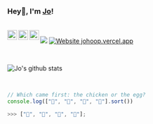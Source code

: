 ### Hey👋, I'm [Jo](https://johoop.vercel.app/)!

<br/>

<a href="https://johoop.vercel.app/">
  <img align="left" alt="Jo's Website" width="22px" src="https://johoop.vercel.app/jl.png" />
</a>
<a href="https://www.linkedin.com/in/jolienhoop/">
  <img align="left" alt="Jo's LinkdeIn" width="22px" src="https://upload.wikimedia.org/wikipedia/commons/thumb/c/ca/LinkedIn_logo_initials.png/600px-LinkedIn_logo_initials.png" />
</a>
<a href="https://t.me/jolienhoop">
  <img align="left" alt="Jo's Telegram" width="22px" src="https://upload.wikimedia.org/wikipedia/commons/thumb/8/82/Telegram_logo.svg/512px-Telegram_logo.svg.png" />
</a>

![](https://komarev.com/ghpvc/?username=JoHoop)
[![Website johoop.vercel.app](https://img.shields.io/website-up-down-green-red/http/shields.io.svg)](https://johoop.vercel.app)

<br />

![Jo's github stats](https://github-readme-stats.vercel.app/api?username=JoHoop&show_icons=true&hide=issues&hide_border=true)

<br />

```javascript
// Which came first: the chicken or the egg?
console.log(["🥚", "🐣", "🐥", "🐔"].sort())

>>> ["🐔", "🐣", "🐥", "🥚"];
```
